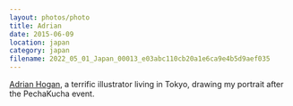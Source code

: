 ```yaml
---
layout: photos/photo
title: Adrian
date: 2015-06-09
location: japan
category: japan
filename: 2022_05_01_Japan_00013_e03abc110cb20a1e6ca9e4b5d9aef035
---
```

[Adrian Hogan](http://www.adrianhogan.com), a terrific illustrator living in
Tokyo, drawing my portrait after the PechaKucha event.
